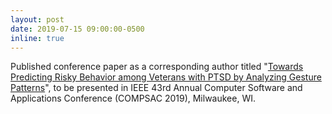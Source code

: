 ```yaml
---
layout: post
date: 2019-07-15 09:00:00-0500
inline: true
---
```


Published conference paper as a corresponding author titled "<u>Towards Predicting Risky Behavior among Veterans with PTSD by Analyzing Gesture Patterns</u>", to be presented in IEEE 43rd Annual Computer Software and Applications Conference (COMPSAC 2019), Milwaukee, WI.
